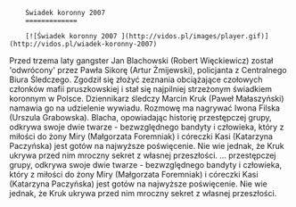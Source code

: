 
        Świadek koronny 2007 
        =============
        
        [![Świadek koronny 2007 ](http://vidos.pl/images/player.gif)](http://vidos.pl/wiadek-koronny-2007)
        
        
 Przed trzema laty gangster Jan Blachowski (Robert Więckiewicz) został 'odwrócony' przez Pawła Sikorę (Artur Żmijewski), policjanta z Centralnego Biura Śledczego. Zgodził się złożyć zeznania obciążające czołowych członków mafii pruszkowskiej i stał się najpilniej strzeżonym świadkiem koronnym w Polsce. Dziennikarz śledczy Marcin Kruk (Paweł Małaszyński) namawia go na udzielenie wywiadu. Rozmowę ma nagrywać Iwona Filska (Urszula Grabowska). Blacha, opowiadając historię przestępczej grupy, odkrywa swoje dwie twarze - bezwzględnego bandyty i człowieka, który z miłości do żony Miry (Małgorzata Foremniak) i córeczki Kasi (Katarzyna Paczyńska) jest gotów na najwyższe poświęcenie. Nie wie jednak, że Kruk ukrywa przed nim mroczny sekret z własnej przeszłości.   ... przestępczej grupy, odkrywa swoje dwie twarze - bezwzględnego bandyty i człowieka, który z miłości do żony Miry (Małgorzata Foremniak) i córeczki Kasi (Katarzyna Paczyńska) jest gotów na najwyższe poświęcenie. Nie wie jednak, że Kruk ukrywa przed nim mroczny sekret z własnej przeszłości.
    